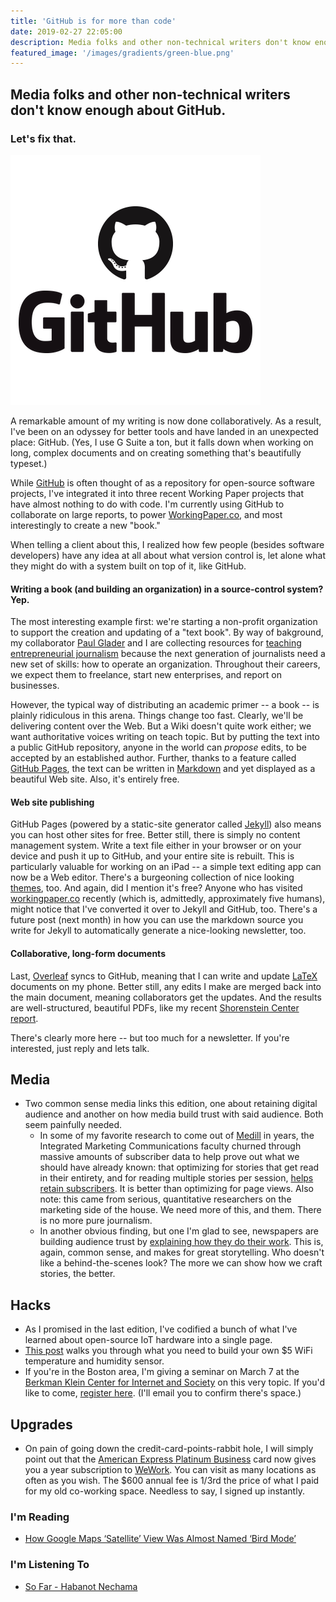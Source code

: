 ```yaml
---
title: 'GitHub is for more than code'
date: 2019-02-27 22:05:00
description: Media folks and other non-technical writers don't know enough about GitHub.  Let's fix that.
featured_image: '/images/gradients/green-blue.png'
---
```


## Media folks and other non-technical writers don't know enough about GitHub.
### Let's fix that.
![](/images/blog/github.png)

A remarkable amount of my writing is now done collaboratively.  As a result, I've been on an odyssey for better tools and have landed in an unexpected place: GitHub. (Yes, I use G Suite a ton, but it falls down when working on long, complex documents and on creating something that's beautifully typeset.)

While [GitHub](https://github.com/) is often thought of as a repository for open-source software projects, I've integrated it into three recent Working Paper projects that have almost nothing to do with code.  I'm currently using GitHub to collaborate on large reports, to power [WorkingPaper.co](https://workingpaper.co/), and most interestingly to create a new "book."

When telling a client about this, I realized how few people (besides software developers) have any idea at all about what version control is, let alone what they might do with a system built on top of it, like GitHub.

#### Writing a book (and building an organization) in a source-control system? Yep.
The most interesting example first: we're starting a non-profit organization to support the creation and updating of a "text book".  By way of bakground, my collaborator [Paul Glader](https://www.vettnews.com/paul-glader) and I are collecting resources for [teaching entrepreneurial journalism](entj.io) because the next generation of journalists need a new set of skills: how to operate an organization. Throughout their careers, we expect them to freelance, start new enterprises, and report on businesses. 

However, the typical way of distributing an academic primer -- a book -- is plainly ridiculous in this arena.  Things change too fast.  Clearly, we'll be delivering content over the Web.  But a Wiki doesn't quite work either; we want authoritative voices writing on teach topic.  But by putting the text into a public GitHub repository, anyone in the world can _propose_ edits, to be accepted by an established author.  Further, thanks to a feature called [GitHub Pages](https://pages.github.com), the text can be written in [Markdown](https://daringfireball.net/projects/markdown/syntax) and yet displayed as a beautiful Web site. Also, it's entirely free.

#### Web site publishing
GitHub Pages (powered by a static-site generator called [Jekyll](https://jekyllrb.com)) also means you can host other sites for free.  Better still, there is simply no content management system.  Write a text file either in your browser or on your device and push it up to GitHub, and your entire site is rebuilt.  This is particularly valuable for working on an iPad -- a simple text editing app can now be a Web editor.  There's a burgeoning collection of nice looking [themes](https://jekyllrb.com/resources/), too.  And again, did I mention it's free?  Anyone who has visited [workingpaper.co](https://workingpaper.co) recently (which is, admittedly, approximately five humans), might notice that I've converted it over to Jekyll and GitHub, too.  There's a future post (next month) in how you can use the markdown source you write for Jekyll to automatically generate a nice-looking newsletter, too.

#### Collaborative, long-form documents
Last, [Overleaf](https://overleaf.com) syncs to GitHub, meaning that I can write and update [LaTeX](https://www.latex-project.org) documents on my phone.  Better still, any edits I make are merged back into the main document, meaning collaborators get the updates.  And the results are well-structured, beautiful PDFs, like my recent [Shorenstein Center report](https://shorensteincenter.org/wp-content/uploads/2018/10/2018.Facebook_Friends.pdf?x78124).

There's clearly more here -- but too much for a newsletter.  If you're interested, just reply and lets talk.


## Media
* Two common sense media links this edition, one about retaining digital audience and another on how media build trust with said audience.  Both seem painfully needed.
    - In some of my favorite research to come out of [Medill](https://medill.northwestern.edu) in years, the Integrated Marketing Communications faculty churned through massive amounts of subscriber data to help prove out what we should have already known: that optimizing for stories that get read in their entirety, and for reading multiple stories per session, [helps retain subscribers](http://www.niemanlab.org/2019/02/researchers-crunched-13-tb-of-local-newspaper-subscriber-data-heres-what-they-found-about-who-sticks-around/).  It is better than optimizing for page views.  Also note: this came from serious, quantitative researchers on the marketing side of the house.  We need more of this, and them.  There is no more pure journalism.
    - In another obvious finding, but one I'm glad to see, newspapers are building audience trust by [explaining how they do their work](http://www.niemanlab.org/2019/02/want-to-build-trust-with-readers-try-adding-a-box-that-explains-the-story-process/).  This is, again, common sense, and makes for great storytelling.  Who doesn't like a behind-the-scenes look?  The more we can show how we craft stories, the better.

## Hacks
* As I promised in the last edition, I've codified a bunch of what I've learned about open-source IoT hardware into a single page.
* [This post](/blog/node-mcu-instructions) walks you through what you need to build your own $5 WiFi temperature and humidity sensor.
* If you're in the Boston area, I'm giving a seminar on March 7 at the [Berkman Klein Center for Internet and Society](https://cyber.harvard.edu) on this very topic.  If you'd like to come, [register here](/bkc). (I'll email you to confirm there's space.)

## Upgrades
* On pain of going down the credit-card-points-rabbit hole, I will simply point out that the [American Express Platinum Business](http://refer.amex.us/ANDREG2rdi?xl=cpcw) card now gives you a year subscription to [WeWork](https://wework.com).  You can visit as many locations as often as you wish.  The $600 annual fee is 1/3rd the price of what I paid for my old co-working space.  Needless to say, I signed up instantly.

### I'm Reading
* [How Google Maps ‘Satellite’ View Was Almost Named ‘Bird Mode’](https://daringfireball.net/linked/2019/02/25/google-bird-mode)

### I'm Listening To
* [So Far - Habanot Nechama](https://itunes.apple.com/us/album//782955173?i=782955237)
